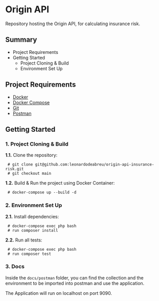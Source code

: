 # Origin API

Repository hosting the Origin API, for calculating insurance risk.

## Summary

- Project Requirements
- Getting Started
  - Project Cloning & Build
  - Environment Set Up

## Project Requirements

- [Docker](https://www.docker.com/get-started)
- [Docker Compose](https://docs.docker.com/compose/gettingstarted)
- [Git](https://git-scm.com/downloads)
- [Postman](https://www.getpostman.com/apps)

## Getting Started
### 1. Project Cloning & Build
  **1.1.** Clone the repository:

  ```
   # git clone git@github.com:leonardodeabreu/origin-api-insurance-risk.git
   # git checkout main
  ```

  **1.2.** Build & Run the project using Docker Container:

  ```
   # docker-compose up --build -d
  ```

### 2. Environment Set Up
  **2.1.** Install dependencies:

  ```
   # docker-compose exec php bash
   # run composer install
  ```

  **2.2.** Run all tests:

  ```
   # docker-compose exec php bash
   # run composer test
  ```

### 3. Docs
  Inside the `docs/postman` folder, you can find the collection and the environment to be imported into postman and use the application.

The Application will run on localhost on port 9090.
